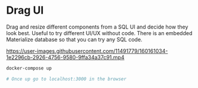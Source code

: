 # Drag UI

Drag and resize different components from a SQL UI and decide how they look best. Useful to try different UI/UX without code.
There is an embedded Materialize database so that you can try any SQL code.

https://user-images.githubusercontent.com/11491779/160161034-1e2296cb-2926-4756-9580-9ffa34a37c91.mp4

```bash
docker-compose up

# Once up go to localhost:3000 in the browser 
```
